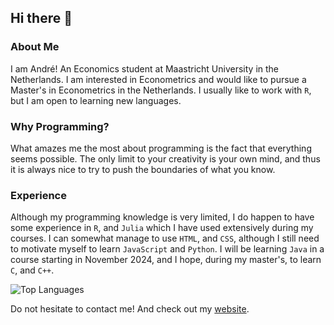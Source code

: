 ## Hi there 👋

### About Me

I am André! An Economics student at Maastricht University in the Netherlands. I am interested in Econometrics and would like to pursue a Master's in Econometrics in the Netherlands. I usually like to work with ```R```, but I am open to learning new languages. 

### Why Programming?

What amazes me the most about programming is the fact that everything seems possible. The only limit to your creativity is your own mind, and thus it is always nice to try to push the boundaries of what you know.

### Experience

Although my programming knowledge is very limited, I do happen to have some experience in ```R```, and ```Julia``` which I have used extensively during my courses. I can somewhat manage to use ```HTML```, and ```CSS```, although I still need to motivate myself to learn ```JavaScript``` and ```Python```. I will be learning ```Java``` in a course starting in November 2024, and I hope, during my master's, to learn ```C```, and ```C++```.

![Top Languages](https://github-readme-stats.vercel.app/api/top-langs?username=andreghl&layout=compact&card_width=320&hide=ipynb&theme=swift)

Do not hesitate to contact me! And check out my [website](https://andreghonda.com/).
